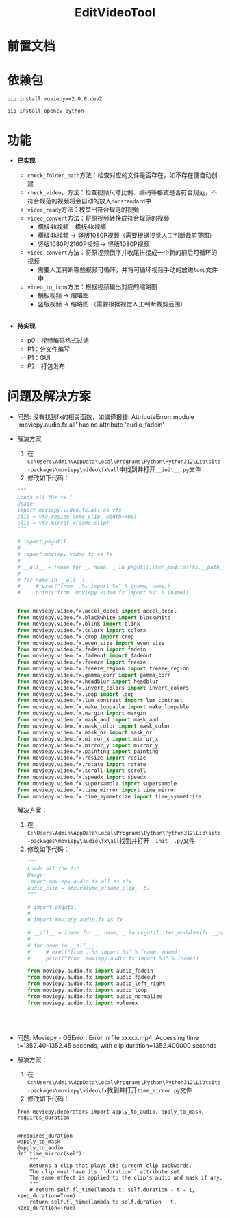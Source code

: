 <h1 align = "center" > EditVideoTool </h1>


# 前置文档



# 依赖包
```shell
pip install moviepy==2.0.0.dev2
```
```shell
pip install opencv-python
```


# 功能
* **已实现**
  * `check_folder_path`方法：检查对应的文件是否存在，如不存在便自动创建
  * `check_video`，方法：检查视频尺寸比例、编码等格式是否符合规范，不符合规范的视频将会自动的放入`nonstandard`中
  * `video_ready`方法：枚举出符合规范的视频
  * `video_convert`方法：将原视频转换成符合规范的视频
    * 横板4k视频 - 横板4k视频
    * 横板4k视频 -> 竖版1080P视频（需要根据视觉人工判断裁剪范围）
    * 竖版1080P/2160P视频 ->  竖版1080P视频
  * `video_convert`方法：将原视频倒序并收尾拼接成一个新的前后可循环的视频
    * 需要人工判断哪些视频可循环，并将可循环视频手动的放进`loop`文件中
  * `video_to_icon`方法：根据视频输出对应的缩略图 
    * 横板视频 -> 缩略图 
    * 竖版视频 -> 缩略图 （需要根据视觉人工判断裁剪范围）
  <br> <br>


* **待实现**
  * p0：视频编码格式过滤
  * P1：分文件编写
  * P1：GUI
  * P2：打包发布
      

# 问题及解决方案
* 问题: 没有找到fx的相关函数，如编译报错: AttributeError: module 'moviepy.audio.fx.all' has no attribute 'audio_fadein'
* 解决方案:
  1. 在`C:\Users\Admin\AppData\Local\Programs\Python\Python312\Lib\site-packages\moviepy\video\fx\all`中找到并打开`__init__.py`文件
  2. 修改如下代码：
  ```python
  """
  Loads all the fx !
  Usage:
  import moviepy.video.fx.all as vfx
  clip = vfx.resize(some_clip, width=400)
  clip = vfx.mirror_x(some_clip)
  """
  
  # import pkgutil
  # 
  # import moviepy.video.fx as fx
  # 
  # __all__ = [name for _, name, _ in pkgutil.iter_modules(fx.__path__) if name != "all"]
  # 
  # for name in __all__:
  #     # exec("from ..%s import %s" % (name, name))
  #     print("from  moviepy.video.fx import %s" % (name))
  
  
  from moviepy.video.fx.accel_decel import accel_decel
  from moviepy.video.fx.blackwhite import blackwhite
  from moviepy.video.fx.blink import blink
  from moviepy.video.fx.colorx import colorx
  from moviepy.video.fx.crop import crop
  from moviepy.video.fx.even_size import even_size
  from moviepy.video.fx.fadein import fadein
  from moviepy.video.fx.fadeout import fadeout
  from moviepy.video.fx.freeze import freeze
  from moviepy.video.fx.freeze_region import freeze_region
  from moviepy.video.fx.gamma_corr import gamma_corr
  from moviepy.video.fx.headblur import headblur
  from moviepy.video.fx.invert_colors import invert_colors
  from moviepy.video.fx.loop import loop
  from moviepy.video.fx.lum_contrast import lum_contrast
  from moviepy.video.fx.make_loopable import make_loopable
  from moviepy.video.fx.margin import margin
  from moviepy.video.fx.mask_and import mask_and
  from moviepy.video.fx.mask_color import mask_color
  from moviepy.video.fx.mask_or import mask_or
  from moviepy.video.fx.mirror_x import mirror_x
  from moviepy.video.fx.mirror_y import mirror_y
  from moviepy.video.fx.painting import painting
  from moviepy.video.fx.resize import resize
  from moviepy.video.fx.rotate import rotate
  from moviepy.video.fx.scroll import scroll
  from moviepy.video.fx.speedx import speedx
  from moviepy.video.fx.supersample import supersample
  from moviepy.video.fx.time_mirror import time_mirror
  from moviepy.video.fx.time_symmetrize import time_symmetrize
  ```
  解决方案：
  1. 在`C:\Users\Admin\AppData\Local\Programs\Python\Python312\Lib\site-packages\moviepy\audio\fx\all`找到并打开`__init__.py`文件
  2. 修改如下代码：
     ```python
     """
     Loads all the fx!
     Usage:
     import moviepy.audio.fx.all as afx
     audio_clip = afx.volume_x(some_clip, .5)
     """
    
     # import pkgutil
     # 
     # import moviepy.audio.fx as fx
    
     # __all__ = [name for _, name, _ in pkgutil.iter_modules(fx.__path__) if name != "all"]
     # 
     # for name in __all__:
     #     # exec("from ..%s import %s" % (name, name))
     #     print("from  moviepy.audio.fx import %s" % (name))
         
     from moviepy.audio.fx import audio_fadein
     from moviepy.audio.fx import audio_fadeout
     from moviepy.audio.fx import audio_left_right
     from moviepy.audio.fx import audio_loop
     from moviepy.audio.fx import audio_normalize
     from moviepy.audio.fx import volumex
     ```
  <br><br>

* 问题: Moviepy - OSError: Error in file xxxxx.mp4, Accessing time t=1352.40-1352.45 seconds, with clip duration=1352.400000 seconds
* 解决方案：
  1. 在`C:\Users\Admin\AppData\Local\Programs\Python\Python312\Lib\site-packages\moviepy\video\fx`找到并打开`time_mirror.py`文件
  2. 修改如下代码：
  ```
  from moviepy.decorators import apply_to_audio, apply_to_mask, requires_duration
  
  
  @requires_duration
  @apply_to_mask
  @apply_to_audio
  def time_mirror(self):
      """
      Returns a clip that plays the current clip backwards.
      The clip must have its ``duration`` attribute set.
      The same effect is applied to the clip's audio and mask if any.
      """
      # return self.fl_time(lambda t: self.duration - t - 1, keep_duration=True)
      return self.fl_time(lambda t: self.duration - t, keep_duration=True)
  
  ```
  
  <br><br>

